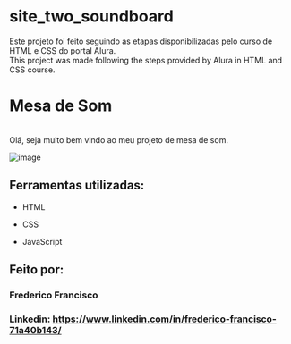 # site_two_soundboard
Este projeto foi feito seguindo as etapas disponibilizadas pelo curso de HTML e CSS do portal Alura.
</br>
This project was made following the steps provided by Alura in HTML and CSS course.

# Mesa de Som
</br>Olá, seja muito bem vindo ao meu projeto de mesa de som.

![image](https://github.com/freddygmf/site_two_soundboard/blob/main/images/Sem%20t%C3%ADtulo.png)

## Ferramentas utilizadas:

* HTML

* CSS

* JavaScript

## Feito por:

### Frederico Francisco

### Linkedin: https://www.linkedin.com/in/frederico-francisco-71a40b143/
